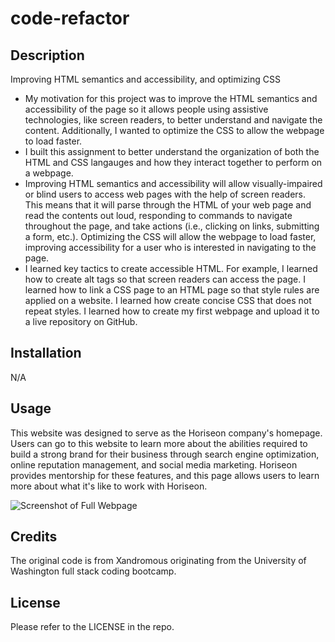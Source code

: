 # code-refactor

## Description

Improving HTML semantics and accessibility, and optimizing CSS

- My motivation for this project was to improve the HTML semantics and accessibility of the page so it allows people using assistive technologies, like screen readers, to better understand and navigate the content. Additionally, I wanted to optimize the CSS to allow the webpage to load faster.
- I built this assignment to better understand the organization of both the HTML and CSS langauges and how they interact together to perform on a webpage. 
- Improving HTML semantics and accessibility will allow visually-impaired or blind users to access web pages with the help of screen readers. This means that it will parse through the HTML of your web page and read the contents out loud, responding to commands to navigate throughout the page, and take actions (i.e., clicking on links, submitting a form, etc.). Optimizing the CSS will allow the webpage to load faster, improving accessibility for a user who is interested in navigating to the page. 
- I learned key tactics to create accessible HTML. For example, I learned how to create alt tags so that screen readers can access the page. I learned how to link a CSS page to an HTML page so that style rules are applied on a website. I learned how create concise CSS that does not repeat styles. I learned how to create my first webpage and upload it to a live repository on GitHub.

## Installation

N/A

## Usage

This website was designed to serve as the Horiseon company's homepage. Users can go to this website to learn more about the abilities required to build a strong brand for their business through search engine optimization, online reputation management, and social media marketing. Horiseon provides mentorship for these features, and this page allows users to learn more about what it's like to work with Horiseon.

![Screenshot of Full Webpage](assets/images/Challenge1-Image.png)

## Credits

The original code is from Xandromous originating from the University of Washington full stack coding bootcamp.

## License

Please refer to the LICENSE in the repo.
